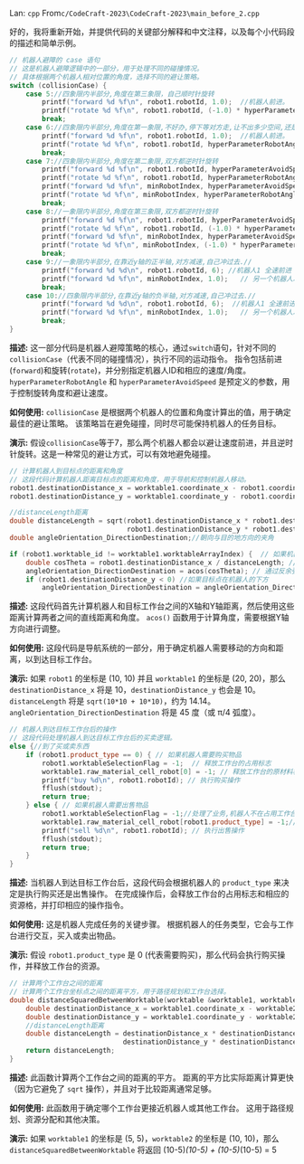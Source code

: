 Lan: `cpp` From`c/CodeCraft-2023\CodeCraft-2023\main_before_2.cpp`

好的，我将重新开始，并提供代码的关键部分解释和中文注释，以及每个小代码段的描述和简单示例。

```c++
// 机器人避障的 case 语句
// 这是机器人避障逻辑中的一部分，用于处理不同的碰撞情况。
// 具体根据两个机器人相对位置的角度，选择不同的避让策略。
switch (collisionCase) {
    case 5://四象限内半部分,角度在第三象限，自己顺时针旋转
        printf("forward %d %f\n", robot1.robotId, 1.0);  //机器人前进。
        printf("rotate %d %f\n", robot1.robotId, (-1.0) * hyperParameterRobotAngle); //机器人顺时针旋转。
        break;
    case 6://四象限内半部分,角度在第一象限,不好办,停下等对方走,让不出多少空间,还是得有一点速度.
        printf("forward %d %f\n", robot1.robotId, 1.0);  //机器人前进。
        printf("rotate %d %f\n", robot1.robotId, hyperParameterRobotAngle);   //机器人逆时针旋转
        break;
    case 7://四象限内半部分,角度在第二象限,双方都逆时针旋转
        printf("forward %d %f\n", robot1.robotId, hyperParameterAvoidSpeed); //机器人1以避让速度前进
        printf("rotate %d %f\n", robot1.robotId, hyperParameterRobotAngle);  // 机器人1 逆时针旋转
        printf("forward %d %f\n", minRobotIndex, hyperParameterAvoidSpeed); //另一个机器人以避让速度前进
        printf("rotate %d %f\n", minRobotIndex, hyperParameterRobotAngle);  // 另一个机器人逆时针旋转
        break;
    case 8://一象限内半部分,角度在第三象限,双方都逆时针旋转
        printf("forward %d %f\n", robot1.robotId, hyperParameterAvoidSpeed);  //机器人1以避让速度前进
        printf("rotate %d %f\n", robot1.robotId, (-1.0) * hyperParameterRobotAngle); // 机器人1 顺时针旋转
        printf("forward %d %f\n", minRobotIndex, hyperParameterAvoidSpeed); //另一个机器人以避让速度前进
        printf("rotate %d %f\n", minRobotIndex, (-1.0) * hyperParameterRobotAngle); // 另一个机器人顺时针旋转
        break;
    case 9://一象限内半部分,在靠近y轴的正半轴,对方减速,自己冲过去.//
        printf("forward %d %d\n", robot1.robotId, 6); //机器人1 全速前进 (这里6可能是一个速度常量)
        printf("forward %d %f\n", minRobotIndex, 1.0);   // 另一个机器人以速度1.0前进
        break;
    case 10://四象限内半部分,在靠近y轴的负半轴,对方减速,自己冲过去.//
        printf("forward %d %d\n", robot1.robotId, 6);  //机器人1 全速前进 (这里6可能是一个速度常量)
        printf("forward %d %f\n", minRobotIndex, 1.0);   // 另一个机器人以速度1.0前进
        break;
}
```

**描述:** 这一部分代码是机器人避障策略的核心，通过`switch`语句，针对不同的`collisionCase`（代表不同的碰撞情况），执行不同的运动指令。  指令包括前进(`forward`)和旋转(`rotate`)，并分别指定机器人ID和相应的速度/角度。 `hyperParameterRobotAngle` 和 `hyperParameterAvoidSpeed` 是预定义的参数，用于控制旋转角度和避让速度。

**如何使用:** `collisionCase` 是根据两个机器人的位置和角度计算出的值，用于确定最佳的避让策略。 该策略旨在避免碰撞，同时尽可能保持机器人的任务目标。

**演示:** 假设`collisionCase`等于7，那么两个机器人都会以避让速度前进，并且逆时针旋转。这是一种常见的避让方式，可以有效地避免碰撞。

```c++
// 计算机器人到目标点的距离和角度
// 这段代码计算机器人距离目标点的距离和角度，用于导航和控制机器人移动。
robot1.destinationDistance_x = worktable1.coordinate_x - robot1.coordinate_x; //计算x轴方向上的距离
robot1.destinationDistance_y = worktable1.coordinate_y - robot1.coordinate_y; //计算y轴方向上的距离

//distanceLength距离
double distanceLength = sqrt(robot1.destinationDistance_x * robot1.destinationDistance_x +
                             robot1.destinationDistance_y * robot1.destinationDistance_y);  //使用勾股定理计算直线距离
double angleOrientation_DirectionDestination;//朝向与目的地方向的夹角

if (robot1.worktable_id != worktable1.worktableArrayIndex) {  // 如果机器人还没有到达目标工作台
    double cosTheta = robot1.destinationDistance_x / distanceLength; //计算夹角的cos值
    angleOrientation_DirectionDestination = acos(cosTheta); // 通过反余弦函数计算角度
    if (robot1.destinationDistance_y < 0) //如果目标点在机器人的下方
        angleOrientation_DirectionDestination = angleOrientation_DirectionDestination * (-1.0); //调整角度为负值

```

**描述:** 这段代码首先计算机器人和目标工作台之间的X轴和Y轴距离，然后使用这些距离计算两者之间的直线距离和角度。  `acos()` 函数用于计算角度，需要根据Y轴方向进行调整。

**如何使用:** 这段代码是导航系统的一部分，用于确定机器人需要移动的方向和距离，以到达目标工作台。

**演示:** 如果 `robot1` 的坐标是 (10, 10) 并且 `worktable1` 的坐标是 (20, 20)，那么 `destinationDistance_x` 将是 10，`destinationDistance_y` 也会是 10。`distanceLength` 将是 `sqrt(10*10 + 10*10)`，约为 14.14。`angleOrientation_DirectionDestination` 将是 45 度（或 π/4 弧度）。

```c++
// 机器人到达目标工作台后的操作
// 这段代码处理机器人到达目标工作台后的买卖逻辑。
else {//到了买或卖东西
    if (robot1.product_type == 0) { // 如果机器人需要购买物品
        robot1.worktableSelectionFlag = -1;  // 释放工作台的占用标志
        worktable1.raw_material_cell_robot[0] = -1; // 释放工作台的原材料格
        printf("buy %d\n", robot1.robotId); // 执行购买操作
        fflush(stdout);
        return true;
    } else { // 如果机器人需要出售物品
        robot1.worktableSelectionFlag = -1;//处理了业务,机器人不在占用工作台  // 释放工作台的占用标志
        worktable1.raw_material_cell_robot[robot1.product_type] = -1;//卖了东西,工作台的产品格不占用 // 释放工作台的产品格
        printf("sell %d\n", robot1.robotId); // 执行出售操作
        fflush(stdout);
        return true;
    }
}
```

**描述:** 当机器人到达目标工作台后，这段代码会根据机器人的 `product_type` 来决定是执行购买还是出售操作。  在完成操作后，会释放工作台的占用标志和相应的资源格，并打印相应的操作指令。

**如何使用:**  这是机器人完成任务的关键步骤。 根据机器人的任务类型，它会与工作台进行交互，买入或卖出物品。

**演示:** 假设 `robot1.product_type` 是 0 (代表需要购买)，那么代码会执行购买操作，并释放工作台的资源。

```c++
// 计算两个工作台之间的距离
// 计算两个工作台坐标点之间的距离平方，用于路径规划和工作台选择。
double distanceSquaredBetweenWorktable(worktable &worktable1, worktable &worktable2) {//计算二点距离的平方
    double destinationDistance_x = worktable1.coordinate_x - worktable2.coordinate_x;//计算目的地距离
    double destinationDistance_y = worktable1.coordinate_y - worktable2.coordinate_y;
    //distanceLength距离
    double distanceLength = destinationDistance_x * destinationDistance_x +
                            destinationDistance_y * destinationDistance_y;
    return distanceLength;
}
```

**描述:**  此函数计算两个工作台之间的距离的平方。 距离的平方比实际距离计算更快（因为它避免了 `sqrt` 操作），并且对于比较距离通常足够。

**如何使用:** 此函数用于确定哪个工作台更接近机器人或其他工作台。  这用于路径规划、资源分配和其他决策。

**演示:** 如果 `worktable1` 的坐标是 (5, 5)，`worktable2` 的坐标是 (10, 10)，那么 `distanceSquaredBetweenWorktable` 将返回 (10-5)*(10-5) + (10-5)*(10-5) = 5
